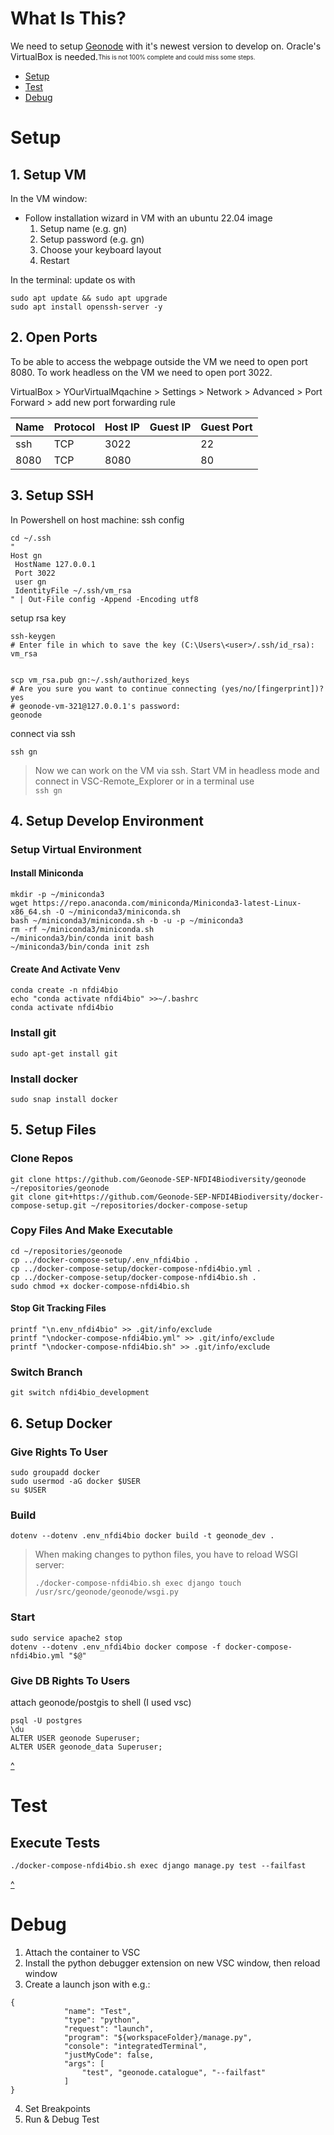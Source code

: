 <a name="contents"></a>
# What Is This?
We need to setup [Geonode](https://geonode.org/) with it's newest version to develop on.
Oracle's VirtualBox is needed.<sub><sup>This is not 100% complete and could miss some steps.</sup></sub>

* [Setup](#setup)
* [Test](#test)
* [Debug](#debug)


<a name="setup"></a>
# Setup 
## 1. Setup VM
In the VM window:
* Follow installation wizard in VM with an ubuntu 22.04 image
    1. Setup name (e.g. gn)
    2. Setup password (e.g. gn)
    3. Choose your keyboard layout
    4. Restart

In the terminal:
update os with 
```console
sudo apt update && sudo apt upgrade
sudo apt install openssh-server -y
```

## 2. Open Ports
To be able to access the webpage outside the VM we need to open port 8080. To work headless on the VM we need to open port 3022.

VirtualBox > YOurVirtualMqachine > Settings > Network > Advanced > Port Forward > add new port forwarding rule

| Name | Protocol | Host IP | Guest IP | Guest Port |
| --- | --- | --- | --- | --- |
| ssh | TCP | 3022 | | 22 |
| 8080 | TCP | 8080 | | 80 |

## 3. Setup SSH
In Powershell on host machine:
ssh config
```console
cd ~/.ssh
"
Host gn
 HostName 127.0.0.1
 Port 3022
 user gn
 IdentityFile ~/.ssh/vm_rsa
" | Out-File config -Append -Encoding utf8
```

setup rsa key
```console
ssh-keygen
# Enter file in which to save the key (C:\Users\<user>/.ssh/id_rsa): 
vm_rsa


scp vm_rsa.pub gn:~/.ssh/authorized_keys
# Are you sure you want to continue connecting (yes/no/[fingerprint])?
yes
# geonode-vm-321@127.0.0.1's password:
geonode
```

connect via ssh
```console
ssh gn
```
> Now we can work on the VM via ssh. Start VM in headless mode and connect in VSC-Remote_Explorer or in a terminal use <br>
 `ssh gn`

## 4. Setup Develop Environment
### Setup Virtual Environment
#### Install Miniconda
```console
mkdir -p ~/miniconda3
wget https://repo.anaconda.com/miniconda/Miniconda3-latest-Linux-x86_64.sh -O ~/miniconda3/miniconda.sh
bash ~/miniconda3/miniconda.sh -b -u -p ~/miniconda3
rm -rf ~/miniconda3/miniconda.sh
~/miniconda3/bin/conda init bash
~/miniconda3/bin/conda init zsh
```
#### Create And Activate Venv
```console
conda create -n nfdi4bio
echo "conda activate nfdi4bio" >>~/.bashrc
conda activate nfdi4bio
```
### Install git
```console
sudo apt-get install git
```
### Install docker
```console
sudo snap install docker
```
## 5. Setup Files
### Clone Repos
```console
git clone https://github.com/Geonode-SEP-NFDI4Biodiversity/geonode ~/repositories/geonode
git clone git+https://github.com/Geonode-SEP-NFDI4Biodiversity/docker-compose-setup.git ~/repositories/docker-compose-setup
```
### Copy Files And Make Executable
```console
cd ~/repositories/geonode
cp ../docker-compose-setup/.env_nfdi4bio .
cp ../docker-compose-setup/docker-compose-nfdi4bio.yml .
cp ../docker-compose-setup/docker-compose-nfdi4bio.sh .
sudo chmod +x docker-compose-nfdi4bio.sh
```
#### Stop Git Tracking Files
```console
printf "\n.env_nfdi4bio" >> .git/info/exclude
printf "\ndocker-compose-nfdi4bio.yml" >> .git/info/exclude
printf "\ndocker-compose-nfdi4bio.sh" >> .git/info/exclude
```
### Switch Branch
```console
git switch nfdi4bio_development
```

## 6. Setup Docker
### Give Rights To User
```console
sudo groupadd docker
sudo usermod -aG docker $USER
su $USER
```
### Build
```console
dotenv --dotenv .env_nfdi4bio docker build -t geonode_dev .
```
> When making changes to python files, you have to reload WSGI server:
> ```console
> ./docker-compose-nfdi4bio.sh exec django touch /usr/src/geonode/geonode/wsgi.py
> ```
### Start
```console
sudo service apache2 stop
dotenv --dotenv .env_nfdi4bio docker compose -f docker-compose-nfdi4bio.yml "$@"
```
### Give DB Rights To Users
attach geonode/postgis to shell (I used vsc)
```
psql -U postgres
\du
ALTER USER geonode Superuser;
ALTER USER geonode_data Superuser;
```

[^](#contents) 
<a name="test"></a>
# Test
## Execute Tests
```console
./docker-compose-nfdi4bio.sh exec django manage.py test --failfast
```

[^](#contents) 
<a name="debug"></a>
# Debug
1. Attach the container to VSC
2. Install the python debugger extension on new VSC window, then reload window
3. Create a launch json with e.g.:
```console
{
            "name": "Test",
            "type": "python",
            "request": "launch",
            "program": "${workspaceFolder}/manage.py",
            "console": "integratedTerminal",
            "justMyCode": false,
            "args": [
                "test", "geonode.catalogue", "--failfast"
            ]
}
```
4. Set Breakpoints
5. Run & Debug Test
